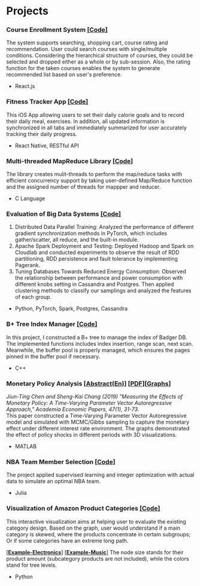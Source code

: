# Projects


### Course Enrollment System [[**Code**]](https://github.com/Jiun-Ting/Jiun-Ting.github.io/tree/main/Course%20Enrollment)
The system supports searching, shopping cart, course rating and recommendation. User could search courses with single/multiple conditions. Considering the hierarchical structure of courses, they could be selected and dropped either as a whole or by sub-session. Also, the rating function for the taken courses enables the system to generate recommended list based on user's preference.
* React.js

### Fitness Tracker App   [[**Code**]](https://github.com/Jiun-Ting/Jiun-Ting.github.io/tree/main/FitnessTracker)
This iOS App allowing users to set their daily calorie goals and to record their daily meal, exercises. In addition, all updated information is synchronized in all tabs and  immediately summarized for user accurately tracking their daily progress.
* React Native, RESTful API

### Multi-threaded MapReduce Library [[**Code**]](https://github.com/Jiun-Ting/MapReduce)
The library creates mulit-threads to perform the map/reduce tasks with efficient concurrency support by taking user-defined Map/Reduce function and the assigned number of threads for mappper and reducer.
* C Language

### Evaluation of Big Data Systems  [[**Code**]](https://github.com/Jiun-Ting/CS744-Big-Data-Systems)
1. Distributed Data Parallel Training: Analyzed the performance of different gradient synchronization methods in PyTorch, which includes gather/scatter, all reduce, and the built-in module. 
2. Apache Spark Deployment and Testing: Deployed Hadoop and Spark on Cloudlab and conducted experiments to observe the result of RDD partitioning, RDD persistence and fault tolerance by implementing Pagerank.
3. Tuning Databases Towards Reduced Energy Consumption: Observed the relationship between performance and power consumption with different knobs setting in Cassandra and Postgres. Then applied clustering methods to classify our samplings and analyzed the features of each group.

* Python, PyTorch, Spark, Postgres, Cassandra

### B+ Tree Index Manager   [[**Code**]](https://github.com/Jiun-Ting/B-TreeIndexManager)
In this project, I constructed a B+ tree to manage the index of Badger DB. The implemented functions includes index insertion, range scan, next scan. Meanwhile, the buffer pool is properly managed, which ensures the pages pinned in the buffer pool if necessary.
* C++

### Monetary Policy Analysis  [[**Abstract(En)**]](http://www.econ.sinica.edu.tw/english/webtools/thumbnail/pviewpdf/2013093010101596577/?fd=Periodicals_PdfE&MSID=2&Cat=2&Pname=enaep47-1-2-abs.pdf) [[**PDF**]](http://www.econ.sinica.edu.tw/english/webtools/thumbnail/pviewpdf/2013093010101596577/?fd=Periodicals_Pdf&MSID=2&Cat=3&Pname=aep47-1-2.pdf)[[**Graphs**]](https://github.com/Jiun-Ting/Master_Thesis) 
*Jiun-Ting Chen and Sheng-Kai Chang (2019) "Measuring the Effects of Monetary Policy: A Time-Varying Parameter Vector Autoregressive Approach," Academia Economic Papers, 47(1), 31-73.*<br />
This paper constructed a Time-Varying Parameter Vector Autoregressive model and simulated with MCMC/Gibbs sampling to capture the monetary effect under different interest rate environment. The graphs demonstrated the effect of policy shocks in different periods with 3D visualizations.
* MATLAB

### NBA Team Member Selection  [[**Code**]](https://github.com/Jiun-Ting/NBA-Fantacy-Team-Member-Selection)
The project applied supervised learning and integer optimization with actual data to simulate an optimal NBA team.
* Julia

### Visualization of Amazon Product Categories [[**Code**]](https://github.com/Jiun-Ting/Tree-Visualization-Amazon-Product-Categories)
This interactive visualization aims at helping user to evaluate the existing category design. Based on the graph, user would understand if a main category is skewed, where the products concentrate in certain subgroups; Or if some categories have an extreme long path. <br />

 [[**Example-Electronics**]](https://jiun-ting.github.io/Tree%20Visualization/Electronics.html) [[**Example-Music**]](https://jiun-ting.github.io/Tree%20Visualization/music.html) The node size stands for their product amount (subcategory products are not included), while the colors stand for tree levels.
* Python

